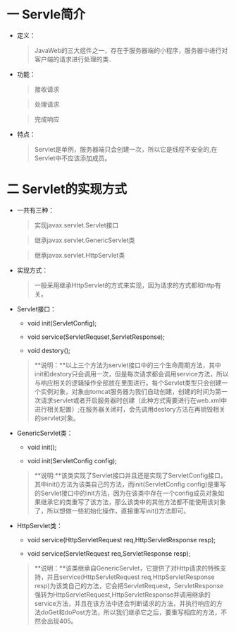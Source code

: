 一 Servle简介
=============

- 定义：
        
    > JavaWeb的三大组件之一，存在于服务器端的小程序，服务器中进行对客户端的请求进行处理的类．
        
- 功能：
        
    > 接收请求
    
    > 处理请求
    
    > 完成响应
    
- 特点：

    > Servlet是单例，服务器端只会创建一次，所以它是线程不安全的,在Servlet中不应该添加成员。
       
二 Servlet的实现方式
===================

- 一共有三种：
    
    > 实现javax.servlet.Servlet接口
    
    > 继承javax.servlet.GenericServlet类
    
    > 继承javax.servlet.HttpServlet类

- 实现方式：
    
    > 一般采用继承HttpServlet的方式来实现，因为请求的方式都和http有关。
    
- Servlet接口：

    * void init(ServletConfig);
    
    * void service(ServletRequset,ServletResponse);
    
    * void destory();
    
    
    > **说明：**以上三个方法为servlet接口中的三个生命周期方法，其中init和destory只会调用一次，但是每次请求都会调用service方法，所以与响应相关的逻辑操作全部放在里面进行。每个Servlet类型只会创建一个实例对象，对象由tomcat服务器为我们自动创建，创建的时间为第一次请求servlet或者开启服务器时创建（此种方式需要进行在web.xml中进行相关配置）;在服务器关闭时，会先调用destory方法在再销毁相关的servlet对象。
    
- GenericServlet类：
    
    * void init();
    
    * void init(ServletConfig config);
    
    
    > **说明:**该类实现了Servlet接口并且还是实现了ServletConfig接口，其中init()方法为该类自己的方法，而init(ServletConfig config)是重写的Servlet接口中的init方法，因为在该类中存在一个config成员对象如果继承它的类重写了该方法，那么该类中的其他方法都不能使用该对象了，所以想做一些初始化操作，直接重写init()方法即可。
    
- HttpServlet类：
    
    * void service(HttpServletRequest req,HttpServletResponse resp);
    
    * void service(ServletRequest req,ServletResponse resp);
    
    
    > **说明：**该类继承自GenericServlet，它提供了对Http请求的特殊支持，并且service(HttpServletRequest req,HttpServletResponse resp)为该类自己的方法，它会把ServletRequest，ServletResponse强转为HttpServletRequest,HttpServletResponse并调用继承的service方法，并且在该方法中还会判断请求的方法，并执行响应的方法doGet和doPost方法，所以我们继承它之后，要重写相应的方法，不然会出现405。
    
